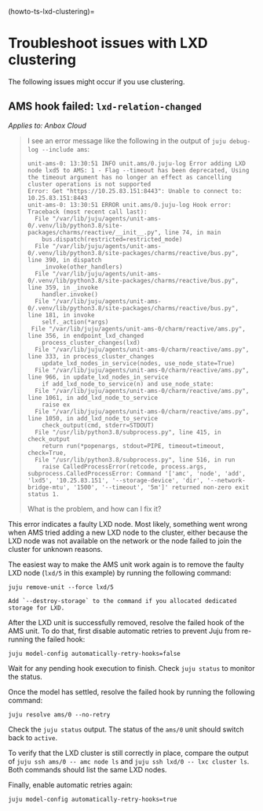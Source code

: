 (howto-ts-lxd-clustering)=
# Troubleshoot issues with LXD clustering

The following issues might occur if you use clustering.

## AMS hook failed: `lxd-relation-changed`

*Applies to: Anbox Cloud*

> I see an error message like the following in the output of `juju debug-log --include ams`:
>
> ```
> unit-ams-0: 13:30:51 INFO unit.ams/0.juju-log Error adding LXD node lxd5 to AMS: 1 - Flag --timeout has been deprecated, Using the timeout argument has no longer an effect as cancelling cluster operations is not supported
> Error: Get "https://10.25.83.151:8443": Unable to connect to: 10.25.83.151:8443
> unit-ams-0: 13:30:51 ERROR unit.ams/0.juju-log Hook error:
> Traceback (most recent call last):
>   File "/var/lib/juju/agents/unit-ams-0/.venv/lib/python3.8/site-packages/charms/reactive/__init__.py", line 74, in main
>     bus.dispatch(restricted=restricted_mode)
>   File "/var/lib/juju/agents/unit-ams-0/.venv/lib/python3.8/site-packages/charms/reactive/bus.py", line 390, in dispatch
>     _invoke(other_handlers)
>   File "/var/lib/juju/agents/unit-ams-0/.venv/lib/python3.8/site-packages/charms/reactive/bus.py", line 359, in _invoke
>     handler.invoke()
>   File "/var/lib/juju/agents/unit-ams-0/.venv/lib/python3.8/site-packages/charms/reactive/bus.py", line 181, in invoke
>     self._action(*args)
>  File "/var/lib/juju/agents/unit-ams-0/charm/reactive/ams.py", line 356, in endpoint_lxd_changed
>     process_cluster_changes(lxd)
>   File "/var/lib/juju/agents/unit-ams-0/charm/reactive/ams.py", line 333, in process_cluster_changes
>     update_lxd_nodes_in_service(nodes, use_node_state=True)
>   File "/var/lib/juju/agents/unit-ams-0/charm/reactive/ams.py", line 966, in update_lxd_nodes_in_service
>     if add_lxd_node_to_service(n) and use_node_state:
>   File "/var/lib/juju/agents/unit-ams-0/charm/reactive/ams.py", line 1061, in add_lxd_node_to_service
>     raise ex
>   File "/var/lib/juju/agents/unit-ams-0/charm/reactive/ams.py", line 1050, in add_lxd_node_to_service
>     check_output(cmd, stderr=STDOUT)
>   File "/usr/lib/python3.8/subprocess.py", line 415, in check_output
>     return run(*popenargs, stdout=PIPE, timeout=timeout, check=True,
>   File "/usr/lib/python3.8/subprocess.py", line 516, in run
>     raise CalledProcessError(retcode, process.args,
> subprocess.CalledProcessError: Command '['amc', 'node', 'add', 'lxd5', '10.25.83.151', '--storage-device', 'dir', '--network-bridge-mtu', '1500', '--timeout', '5m']' returned non-zero exit status 1.
> ```
> What is the problem, and how can I fix it?

This error indicates a faulty LXD node. Most likely, something went wrong when AMS tried adding a new LXD node to the cluster, either because the LXD node was not available on the network or the node failed to join the cluster for unknown reasons.

The easiest way to make the AMS unit work again is to remove the faulty LXD node (`lxd/5` in this example) by running the following command:

    juju remove-unit --force lxd/5

```{note}
Add `--destroy-storage` to the command if you allocated dedicated storage for LXD.
```

After the LXD unit is successfully removed, resolve the failed hook of the AMS unit. To do that, first disable automatic retries to prevent Juju from re-running the failed hook:

    juju model-config automatically-retry-hooks=false

Wait for any pending hook execution to finish. Check `juju status` to monitor the status.

Once the model has settled, resolve the failed hook by running the following command:

    juju resolve ams/0 --no-retry

Check the `juju status` output. The status of the `ams/0` unit should switch back to `active`.

To verify that the LXD cluster is still correctly in place, compare the output of `juju ssh ams/0 -- amc node ls` and `juju ssh lxd/0 -- lxc cluster ls`. Both commands should list the same LXD nodes.

Finally, enable automatic retries again:

    juju model-config automatically-retry-hooks=true